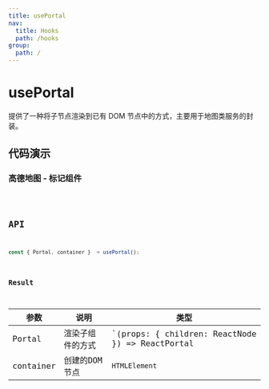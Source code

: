 ```yaml
---
title: usePortal
nav:
  title: Hooks
  path: /hooks
group:
  path: /
---
```


# usePortal

提供了一种将子节点渲染到已有 DOM 节点中的方式，主要用于地图类服务的封装。

## 代码演示

### 高德地图 - 标记组件

<code src="./demo/demo01.tsx" />

## API

```ts
const { Portal, container }  = usePortal();
```

### Result

| 参数          | 说明            | 类型 |
|---------------|-----------------|------|
| Portal | 渲染子组件的方式 | `(props: { children: ReactNode }) => ReactPortal | null` |
| container | 创建的DOM节点 | `HTMLElement`  |
